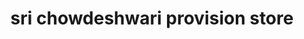 ---
title: "sri chowdeshwari provision store"
url: /bangalore/sri-chowdeshwari-provision-store/
shop: supermarket
---